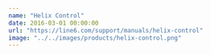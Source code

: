 ```yaml
---
name: "Helix Control"
date: 2016-03-01 00:00:00
url: "https://line6.com/support/manuals/helix-control"
image: "../../images/products/helix-control.png"
---
```

